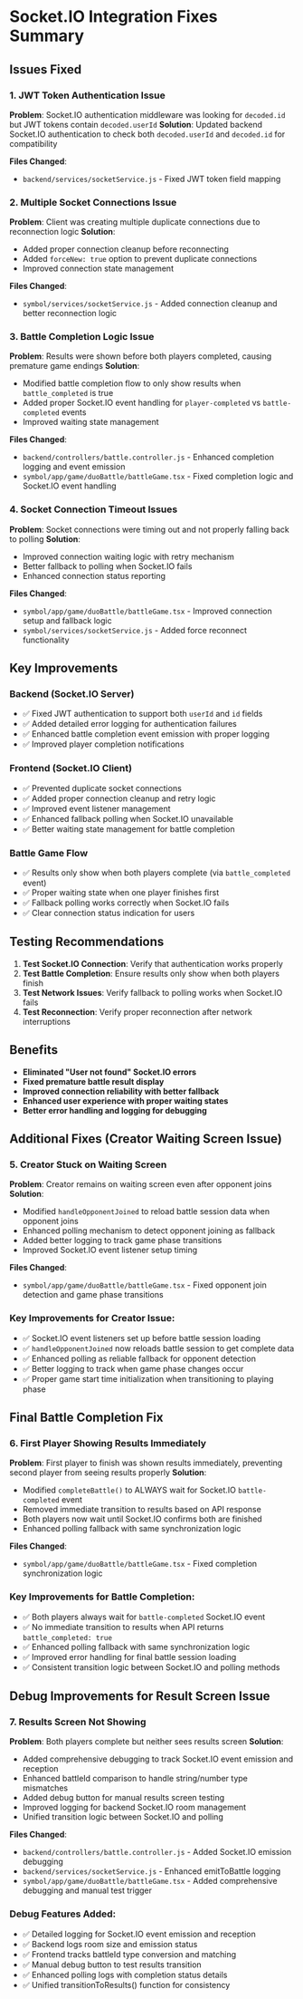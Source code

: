 # Socket.IO Integration Fixes Summary

## Issues Fixed

### 1. JWT Token Authentication Issue

**Problem**: Socket.IO authentication middleware was looking for `decoded.id` but JWT tokens contain `decoded.userId`
**Solution**: Updated backend Socket.IO authentication to check both `decoded.userId` and `decoded.id` for compatibility

**Files Changed**:

- `backend/services/socketService.js` - Fixed JWT token field mapping

### 2. Multiple Socket Connections Issue

**Problem**: Client was creating multiple duplicate connections due to reconnection logic
**Solution**:

- Added proper connection cleanup before reconnecting
- Added `forceNew: true` option to prevent duplicate connections
- Improved connection state management

**Files Changed**:

- `symbol/services/socketService.js` - Added connection cleanup and better reconnection logic

### 3. Battle Completion Logic Issue

**Problem**: Results were shown before both players completed, causing premature game endings
**Solution**:

- Modified battle completion flow to only show results when `battle_completed` is true
- Added proper Socket.IO event handling for `player-completed` vs `battle-completed` events
- Improved waiting state management

**Files Changed**:

- `backend/controllers/battle.controller.js` - Enhanced completion logging and event emission
- `symbol/app/game/duoBattle/battleGame.tsx` - Fixed completion logic and Socket.IO event handling

### 4. Socket Connection Timeout Issues

**Problem**: Socket connections were timing out and not properly falling back to polling
**Solution**:

- Improved connection waiting logic with retry mechanism
- Better fallback to polling when Socket.IO fails
- Enhanced connection status reporting

**Files Changed**:

- `symbol/app/game/duoBattle/battleGame.tsx` - Improved connection setup and fallback logic
- `symbol/services/socketService.js` - Added force reconnect functionality

## Key Improvements

### Backend (Socket.IO Server)

- ✅ Fixed JWT authentication to support both `userId` and `id` fields
- ✅ Added detailed error logging for authentication failures
- ✅ Enhanced battle completion event emission with proper logging
- ✅ Improved player completion notifications

### Frontend (Socket.IO Client)

- ✅ Prevented duplicate socket connections
- ✅ Added proper connection cleanup and retry logic
- ✅ Improved event listener management
- ✅ Enhanced fallback polling when Socket.IO unavailable
- ✅ Better waiting state management for battle completion

### Battle Game Flow

- ✅ Results only show when both players complete (via `battle_completed` event)
- ✅ Proper waiting state when one player finishes first
- ✅ Fallback polling works correctly when Socket.IO fails
- ✅ Clear connection status indication for users

## Testing Recommendations

1. **Test Socket.IO Connection**: Verify that authentication works properly
2. **Test Battle Completion**: Ensure results only show when both players finish
3. **Test Network Issues**: Verify fallback to polling works when Socket.IO fails
4. **Test Reconnection**: Verify proper reconnection after network interruptions

## Benefits

- **Eliminated "User not found" Socket.IO errors**
- **Fixed premature battle result display**
- **Improved connection reliability with better fallback**
- **Enhanced user experience with proper waiting states**
- **Better error handling and logging for debugging**

## Additional Fixes (Creator Waiting Screen Issue)

### 5. Creator Stuck on Waiting Screen

**Problem**: Creator remains on waiting screen even after opponent joins
**Solution**:

- Modified `handleOpponentJoined` to reload battle session data when opponent joins
- Enhanced polling mechanism to detect opponent joining as fallback
- Added better logging to track game phase transitions
- Improved Socket.IO event listener setup timing

**Files Changed**:

- `symbol/app/game/duoBattle/battleGame.tsx` - Fixed opponent join detection and game phase transitions

### Key Improvements for Creator Issue:

- ✅ Socket.IO event listeners set up before battle session loading
- ✅ `handleOpponentJoined` now reloads battle session to get complete data
- ✅ Enhanced polling as reliable fallback for opponent detection
- ✅ Better logging to track when game phase changes occur
- ✅ Proper game start time initialization when transitioning to playing phase

## Final Battle Completion Fix

### 6. First Player Showing Results Immediately

**Problem**: First player to finish was shown results immediately, preventing second player from seeing results properly
**Solution**:

- Modified `completeBattle()` to ALWAYS wait for Socket.IO `battle-completed` event
- Removed immediate transition to results based on API response
- Both players now wait until Socket.IO confirms both are finished
- Enhanced polling fallback with same synchronization logic

**Files Changed**:

- `symbol/app/game/duoBattle/battleGame.tsx` - Fixed completion synchronization logic

### Key Improvements for Battle Completion:

- ✅ Both players always wait for `battle-completed` Socket.IO event
- ✅ No immediate transition to results when API returns `battle_completed: true`
- ✅ Enhanced polling fallback with same synchronization logic
- ✅ Improved error handling for final battle session loading
- ✅ Consistent transition logic between Socket.IO and polling methods

## Debug Improvements for Result Screen Issue

### 7. Results Screen Not Showing

**Problem**: Both players complete but neither sees results screen
**Solution**:

- Added comprehensive debugging to track Socket.IO event emission and reception
- Enhanced battleId comparison to handle string/number type mismatches
- Added debug button for manual results screen testing
- Improved logging for backend Socket.IO room management
- Unified transition logic between Socket.IO and polling

**Files Changed**:

- `backend/controllers/battle.controller.js` - Added Socket.IO emission debugging
- `backend/services/socketService.js` - Enhanced emitToBattle logging
- `symbol/app/game/duoBattle/battleGame.tsx` - Added comprehensive debugging and manual test trigger

### Debug Features Added:

- ✅ Detailed logging for Socket.IO event emission and reception
- ✅ Backend logs room size and emission status
- ✅ Frontend tracks battleId type conversion and matching
- ✅ Manual debug button to test results transition
- ✅ Enhanced polling logs with completion status details
- ✅ Unified transitionToResults() function for consistency
